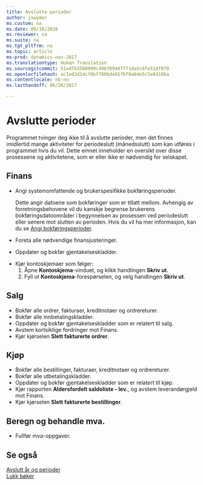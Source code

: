 ```yaml
---
title: Avslutte perioder
author: jswymer
ms.custom: na
ms.date: 09/16/2016
ms.reviewer: na
ms.suite: na
ms.tgt_pltfrm: na
ms.topic: article
ms-prod: dynamics-nav-2017
ms.translationtype: Human Translation
ms.sourcegitcommit: 51adfb3588099c496f0946ff71da5c6fe518f070
ms.openlocfilehash: ac1ed2d1dcf8bf780bda91fbf0a04e5c5e8d106a
ms.contentlocale: nb-no
ms.lasthandoff: 06/26/2017

---
```

# <a name="close-periods"></a>Avslutte perioder
Programmet tvinger deg ikke til å avslutte perioder, men det finnes imidlertid mange aktiviteter for periodeslutt (månedsslutt) som kan utføres i programmet hvis du vil. Dette emnet inneholder en oversikt over disse prosessene og aktivitetene, som er eller ikke er nødvendig for selskapet.

## <a name="general-ledger"></a>Finans
* Angi systemomfattende og brukerspesifikke bokføringsperioder.

    Dette angir datoene som bokføringer som er tillatt mellom. Avhengig av forretningsbehovene vil du kanskje begrense brukerens bokføringsdatoområder i begynnelsen av prosessen ved periodeslutt eller senere mot slutten av perioden. Hvis du vil ha mer informasjon, kan du se [Angi bokføringsperioder](finance-setup-how-specify-posting-periods.md).
* Foreta alle nødvendige finansjusteringer.
* Oppdater og bokfør gjentakelseskladder.
<!--* Process Consolidations-->
* Kjør kontoskjemaer som følger:
  1. Åpne **Kontoskjema**-vinduet, og klikk handlingen **Skriv ut**.
  2. Fyll ut **Kontoskjema**-forespørselen, og velg handlingen **Skriv ut**.

## <a name="sales--receivables"></a>Salg
* Bokfør alle ordrer, fakturaer, kreditnotaer og ordrereturer.
* Bokfør alle innbetalingskladder.
* Oppdater og bokfør gjentakelseskladder som er relatert til salg.
* Avstem kortsiktige fordringer mot Finans.
* Kjør kjørselen **Slett fakturerte ordrer**.

## <a name="purchases--payables"></a>Kjøp
* Bokfør alle bestillinger, fakturaer, kreditnotaer og ordrereturer.
* Bokfør alle utbetalingskladder.
* Oppdater og bokfør gjentakelseskladder som er relatert til kjøp.
* Kjør rapporten **Aldersfordelt saldoliste - lev.**, og avstem leverandørgjeld mot Finans.
* Kjør kjørselen **Slett fakturerte bestillinger**.

<!-- ### Fixed Assets
* Post all maintenance costs have been posted through the fixed asset journals or invoices.
* Post adjustments.
* Post appreciation.
* Post depreciation.
* Update and post the recurring fixed asset journal.-->

<!--### Intercompany
* Process Intercompany Postings.-->

## <a name="calculate-and-process-sales-tax"></a>Beregn og behandle mva.
*  Fullfør mva-oppgaver.

## <a name="see-also"></a>Se også
[Avslutt år og perioder](year-close-years-periods.md)  
[Lukk bøker](year-close-books.md)

